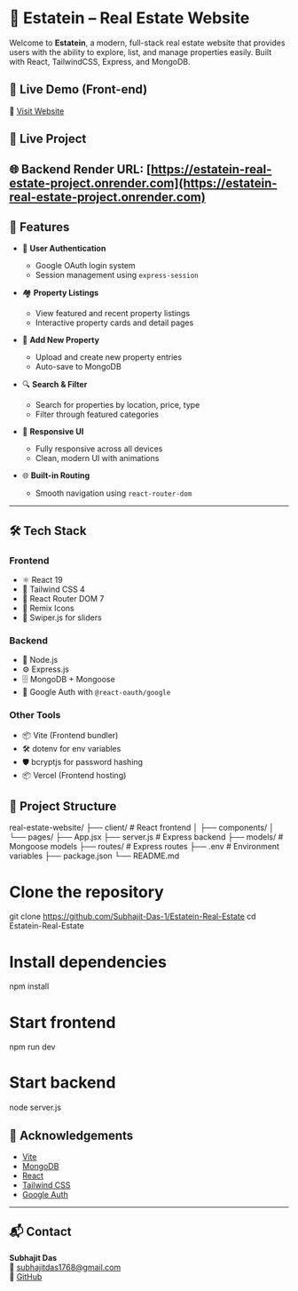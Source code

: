 # 🏡 Estatein – Real Estate Website

Welcome to **Estatein**, a modern, full-stack real estate website that provides users with the ability to explore, list, and manage properties easily. Built with React, TailwindCSS, Express, and MongoDB.

## 🚀 Live Demo (Front-end)

🔗 [Visit Website](https://estatein-real-estate-1lwt.vercel.app)

## 🚀 Live Project

🌐 **Backend Render URL:** [https://estatein-real-estate-project.onrender.com](https://estatein-real-estate-project.onrender.com)
---

## 📌 Features

- 🔐 **User Authentication**
  - Google OAuth login system
  - Session management using `express-session`

- 🏘️ **Property Listings**
  - View featured and recent property listings
  - Interactive property cards and detail pages

- 📄 **Add New Property**
  - Upload and create new property entries
  - Auto-save to MongoDB

- 🔍 **Search & Filter**
  - Search for properties by location, price, type
  - Filter through featured categories

- 📱 **Responsive UI**
  - Fully responsive across all devices
  - Clean, modern UI with animations

- 🌐 **Built-in Routing**
  - Smooth navigation using `react-router-dom`

---

## 🛠️ Tech Stack

### **Frontend**
- ⚛️ React 19
- 💨 Tailwind CSS 4
- 🧭 React Router DOM 7
- 🎨 Remix Icons
- 🎥 Swiper.js for sliders

### **Backend**
- 🧩 Node.js
- ⚙️ Express.js
- 🗄️ MongoDB + Mongoose
- 🔐 Google Auth with `@react-oauth/google`

### **Other Tools**
- 📦 Vite (Frontend bundler)
- 🛠️ dotenv for env variables
- 🛡️ bcryptjs for password hashing
- 📦 Vercel (Frontend hosting)

## 📁 Project Structure

real-estate-website/
├── client/ # React frontend
│ ├── components/
│ └── pages/
├── App.jsx
├── server.js # Express backend
├── models/ # Mongoose models
├── routes/ # Express routes
├── .env # Environment variables
├── package.json
└── README.md

# Clone the repository
git clone https://github.com/Subhajit-Das-1/Estatein-Real-Estate
cd Estatein-Real-Estate

# Install dependencies
npm install

# Start frontend
npm run dev

# Start backend
node server.js

## 🙌 Acknowledgements

- [Vite](https://vitejs.dev/)
- [MongoDB](https://www.mongodb.com/)
- [React](https://reactjs.org/)
- [Tailwind CSS](https://tailwindcss.com/)
- [Google Auth](https://developers.google.com/identity)

---

## 📬 Contact

**Subhajit Das**  
📧 [subhajitdas1768@gmail.com](mailto:subhajitdas1768@gmail.com)  
🔗 [GitHub](https://github.com/Subhajit-Das-1)




